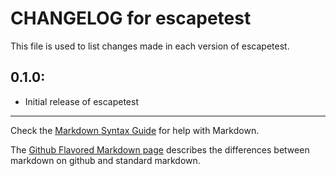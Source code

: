 # CHANGELOG for escapetest

This file is used to list changes made in each version of escapetest.

## 0.1.0:

* Initial release of escapetest

- - -
Check the [Markdown Syntax Guide](http://daringfireball.net/projects/markdown/syntax) for help with Markdown.

The [Github Flavored Markdown page](http://github.github.com/github-flavored-markdown/) describes the differences between markdown on github and standard markdown.
